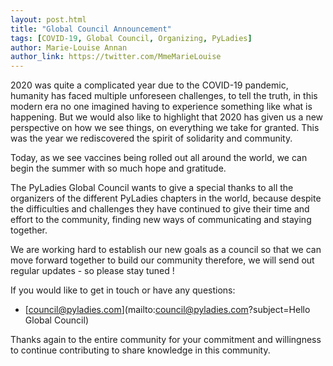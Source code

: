 ```yaml
---
layout: post.html
title: "Global Council Announcement"
tags: [COVID-19, Global Council, Organizing, PyLadies]
author: Marie-Louise Annan
author_link: https://twitter.com/MmeMarieLouise
---
```



2020 was quite a complicated year due to the COVID-19 pandemic, humanity has faced multiple unforeseen challenges, to tell the truth, in this modern era no one imagined having to experience something like what is happening. But we would also like to highlight that 2020 has given us a new perspective on how we see things, on everything we take for granted. This was the year we rediscovered the spirit of solidarity and community.


Today, as we see vaccines being rolled out all around the world, we can begin the summer with so much hope and gratitude.


The PyLadies Global Council wants to give a special thanks to all the organizers of the different PyLadies chapters in the world, because despite the difficulties and challenges they have continued to give their time and effort to the community, finding new ways of communicating and staying together.


We are working hard to establish our new goals as a council so that we can move forward together to build our community therefore, we will send out regular updates - so please stay tuned !

If you would like to get in touch or have any questions:

- [council@pyladies.com](mailto:council@pyladies.com?subject=Hello Global Council)


Thanks again to the entire community for your commitment and willingness to continue contributing to share knowledge in this community.
